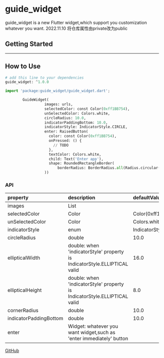 # guide_widget

guide_widget is a new Flutter widget,which support you customization whatever you want.
2022.11.10 将仓库属性由private改为public

## Getting Started

------

## How to Use

```python
# add this line to your dependencies
guide_widget: ^1.0.0
```

```python
import 'package:guide_widget/guide_widget.dart';

```

```python
        GuideWidget(
                  images: urls,
                  selectedColor: const Color(0xff1BB754),
                  unSelectedColor: Colors.white,
                  circleRadius: 10.0,
                  indicatorPaddingBottom: 10.0,
                  indicatorStyle: IndicatorStyle.CIRCLE,
                  enter: RaisedButton(
                    color: const Color(0xff1BB754),
                    onPressed: () {
                      // TODO 
                    },
                    textColor: Colors.white,
                    child: Text('Enter app'),
                    shape: RoundedRectangleBorder(
                        borderRadius: BorderRadius.all(Radius.circular(8))),
                  ))
```
### API

| property        | description  |defaultValue
| :--------   | :-----  |:-----
| images     | List<String>    |
| selectedColor        | Color |Color(0xff1BB754)
| unSelectedColor        | Color |Colors.white
| indicatorStyle        | enum |IndicatorStyle.CIRCLE
| circleRadius        | double |10.0
| ellipticalWidth        | double: when 'indicatorStyle' property is IndicatorStyle.ELLIPTICAL valid|16.0
| ellipticalHeight       | double: when 'indicatorStyle' property is IndicatorStyle.ELLIPTICAL valid  |8.0
| cornerRadius        | double  |10.0
| indicatorPaddingBottom        | double  |10.0
| enter        | Widget: whatever you want widget,such as 'enter immediately' button |

[GitHub](https://github.com/manburenshenglu/guide_widget)
 
